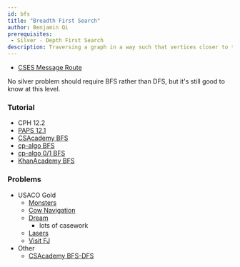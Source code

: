 ```yaml
---
id: bfs
title: "Breadth First Search"
author: Benjamin Qi
prerequisites: 
 - Silver - Depth First Search
description: Traversing a graph in a way such that vertices closer to the starting vertex are processed first.
---
```


 - [CSES Message Route](https://cses.fi/problemset/task/1667)

<info-block title="Pro Tip">
No silver problem should require BFS rather than DFS, but it's still good to know at this level.
</info-block>

### Tutorial

 - CPH 12.2
 - [PAPS 12.1](https://www.csc.kth.se/~jsannemo/slask/main.pdf)
 - [CSAcademy BFS](https://csacademy.com/lesson/breadth_first_search)
 - [cp-algo BFS](https://cp-algorithms.com/graph/breadth-first-search.html)
 - [cp-algo 0/1 BFS](https://cp-algorithms.com/graph/01_bfs.html)
 - [KhanAcademy BFS](https://www.khanacademy.org/computing/computer-science/algorithms/breadth-first-search/a/breadth-first-search-and-its-uses)

### Problems

 - USACO Gold
   - [Monsters](https://cses.fi/problemset/task/1194)
   - [Cow Navigation](http://www.usaco.org/index.php?page=viewproblem2&cpid=695)
   - [Dream](http://www.usaco.org/index.php?page=viewproblem2&cpid=575)
     - lots of casework
   - [Lasers](http://www.usaco.org/index.php?page=viewproblem2&cpid=671)
   - [Visit FJ](http://www.usaco.org/index.php?page=viewproblem2&cpid=717)
 - Other
   - [CSAcademy BFS-DFS](https://csacademy.com/contest/round-41/task/bfs-dfs/) [](50)
